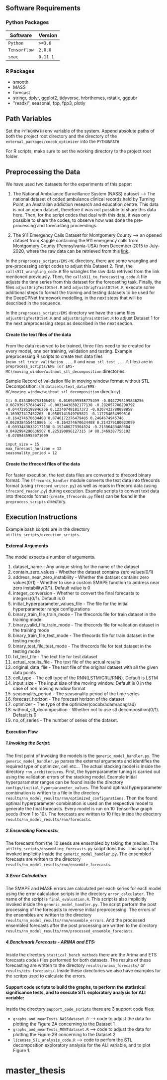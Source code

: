 ## Software Requirements ##

### Python Packages ###
| Software  | Version |
| ------------- | ------------- |
| `Python`  |  `>=3.6`  |
| `Tensorflow`  | `2.0.0`  |
| `smac`  | `0.11.1` |

### R Packages ###
* smooth
* MASS
* forecast
* stringr, dplyr, ggplot2, tidyverse, hrbrthemes, rstatix, ggpubr
* "readxl", seasonal, fpp, fpp3, plotly

## Path Variables ##

Set the `PYTHONPATH` env variable of the system. Append absolute paths of both the project root directory and the directory of the `external_packages/cocob_optimizer` into the `PYTHONPATH`  

For R scripts, make sure to set the working directory to the project root folder.

## Preprocessing the Data ##

We have used two datasets for the experiments of this paper:

1) The National Ambulance Surveillance System (NASS) dataset --> The national dataset of coded ambulance clinical records held by Turning Point, an Australian addiction research and education centre. This data is not an open dataset, therefore it was not possible to share this data here. Then, for the script codes that deal with this data, it was only possible to share the codes, to observe how was done the pre-processing and forecasting proceedings.

2) The 911 Emergency Calls Dataset for Montgomery County --> an opened dataset from Kaggle containing the 911 emergency calls from Montgomery County (Pennsylvania-USA) from December-2015 to July-2020, where the raw data can be retrieved from this [link](https://www.kaggle.com/mchirico/montcoalert).

In the `preprocess_scripts/EMS-MC` directory, there are some wrangling and pre-processing script codes to adjust this Dataset 2. First, the `calls911_wrangling_code.R` file wrangles the raw data retrived from the link mentioned previously. Then, the `calls911_to_forecasting_code.R` file adjusts the time series from this dataset for the forecasting task. Finally, the files `adjustOrigTestDtSet.R` and `adjustOrigTraintDtSet.R`, execute some additional steps to format the training and testing datasets to be used for the DeepCPNet framework modelling, in the next steps that will be described in the sequence.

In the `preprocess_scripts/EMS` directory we have the same files `adjustOrigTestDtSet.R` and `adjustOrigTraintDtSet.R` to adjust Dataset 1 for the next preprocessing steps as described in the next section.

#### Create the text files of the data ####

From the data reserved to be trained, three files need to be created for every model, one per training, validation and testing. Example preprocessing R scripts to create text data files (`mean_stl_train_validation_....R` and `mean_stl_test_....R` files) are in `preprocess_scripts/EMS (or EMS-MC)/moving_window/without_stl_decomposition` directories.

Sample Record of validation file in moving window format without STL Decomposition: (in `datasets/text_data/EMS-MC/moving_window/without_stl_decomposition` directory):

`1|i 0.0353890753105493 -0.0169499558775499 -0.0447295199846256 0.0870397576464977 -0.00334430382177138 -0.282057706290792 -0.0447295199846256 0.123407401817373 -0.0307432780098858 0.169927417452265 -0.0589141549765821 -0.117754654999516 -0.164274670634408 0.0746172376479405 0.2464674945746 0.0620384554410805 |o -0.164274670634408 0.214379180023099 -0.00334430382177138 0.192400273304324 -0.21306483480384 0.0492994296636507 0.225190096127315 |# 80.3469387755102 -0.0789445958071699`

`input_size = 15`\
`max_forecast_horizon = 12`\
`seasonality_period = 12`

#### Create the tfrecord files of the data ####

For faster execution, the text data files are converted to tfrecord binary format. The `tfrecords_handler` module converts the text data into tfrecords format (using `tfrecord_writer.py`) as well as reads in tfrecord data (using `tfrecord_reader.py`) during execution. Example scripts to convert text data into tfrecords format (`create_tfrecords.py` files) can be found in the `preprocess_scripts` directory.

## Execution Instructions ##

Example bash scripts are in the directory `utility_scripts/execution_scripts`. 

#### External Arguments ####
The model expects a number of arguments.
1. dataset_name - Any unique string for the name of the dataset
2. contain_zero_values - Whether the dataset contains zero values(0/1)
3. address_near_zero_instability - Whether the dataset contains zero values(0/1) - Whether to use a custom SMAPE function to address near zero instability(0/1). Default value is 0
4. integer_conversion - Whether to convert the final forecasts to integers(0/1). Default is 0
5. initial_hyperparameter_values_file - The file for the initial hyperparameter range configurations
6. binary_train_file_train_mode - The tfrecords file for train dataset in the training mode
7. binary_valid_file_train_mode - The tfrecords file for validation dataset in the training mode
8. binary_train_file_test_mode - The tfrecords file for train dataset in the testing mode
9. binary_test_file_test_mode - The tfrecords file for test dataset in the testing mode
10. txt_test_file - The text file for test dataset
11. actual_results_file - The text file of the actual results
12. original_data_file - The text file of the original dataset with all the given data points
13. cell_type - The cell type of the RNN(LSTM/GRU/RNN). Default is LSTM
14. input_size - The input size of the moving window. Default is 0 in the case of non moving window format
15. seasonality_period - The seasonality period of the time series
16. forecast_horizon - The forecast horizon of the dataset
17. optimizer - The type of the optimizer(cocob/adam/adagrad)
18. without_stl_decomposition - Whether not to use stl decomposition(0/1). Default is 0
19. no_of_series - The number of series of the dataset.

#### Execution Flow ####

##### 1.Invoking the Script: #####
The first point of invoking the models is the `generic_model_handler.py`. The `generic_model_handler.py` parses the external arguments and identifies the required type of optimizer, cell etc... The actual stacking model is inside the directory `rnn_architectures`. 
First, the hyperparameter tuning is carried out using the validation errors of the stacking model. Example initial hyperparameter ranges can be found inside the directory `configs/initial_hyperparameter_values`. The found optimal hyperparameter combination is written to a file in the directory `results/nn_model_results/rnn/optimized_configurations`. 
Then the found optimal hyperparameter combination is used on the respective model to generate the final forecasts. Every model is run on 10 Tensorflow graph seeds (from 1 to 10). The forecasts are written to 10 files inside the directory `results/nn_model_results/rnn/forecasts`.

##### 2.Ensembling Forecasts: #####
The forecasts from the 10 seeds are ensembled by taking the median. The `utility_scripts/ensembling_forecasts.py` script does this. This script is invoked implicitly inside the `generic_model_handler.py`. The ensembled forecasts are written to the directory `results/nn_model_results/rnn/ensemble_forecasts`. 

##### 3.Error Calculation: #####
The SMAPE and MASE errors are calculated per each series for each model using the error calculation scripts in the directory `error_calculator`. The name of the script is `final_evaluation.R`. This script is also implicitly invoked inside the `generic_model_handler.py`. The script perform the post processing of the forecasts to reverse initial preprocessing. The errors of the ensembles are written to the directory `results/nn_model_results/rnn/ensemble_errors`. And the processed ensembled forecasts after the post processing are written to the directory `results/nn_model_results/rnn/processed_ensemble_forecasts`. 

##### 4.Benchmark Forecasts - ARIMA and ETS: #####
Inside the directory `stastical_bench_methods` there are the Arima and ETS forecasts codes files performed for both datasets. The results of these forecasting are written to the directory `results/arima_forecasts/` or `results/ets_forecasts/`. Inside these directories we also have examples for the scritps used to calculate the errors.

#### Support code scripts to build the graphs, to perform the statistical significance tests, and to execute STL exploratory analysis for ALI variable:  ####
Inside the directory `support_code_scripts` there are 3 support code files:

* `graphs_and_meanTests_NASSdataset.R` --> code to adjust the data for plotting the Figure 2A concerning to the Dataset 1
* `graphs_and_meanTests_MONTdataset.R` --> code to adjust the data for plotting the Figure 2B concerning to the Dataset 2
* `licenses_STL_analysis_code.R` --> code to perfom the STL decomposition exploratory analysis for the ALI variable, and to plot Figure 1.
# master_thesis
